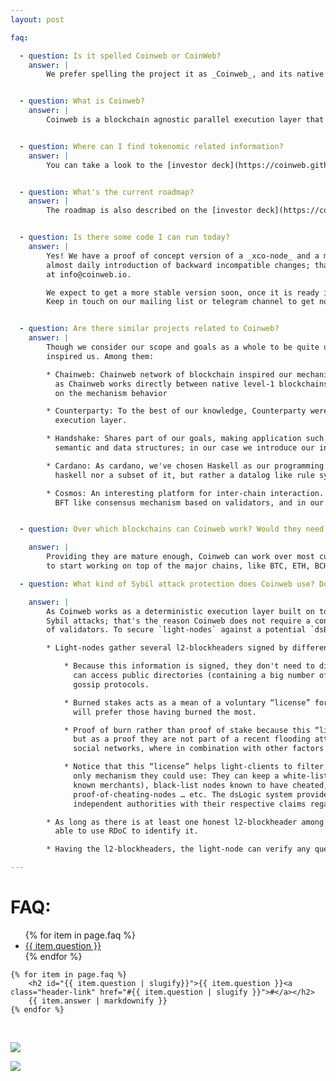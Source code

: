 ```yaml
---
layout: post

faq:

  - question: Is it spelled Coinweb or CoinWeb?
    answer: |
        We prefer spelling the project it as _Coinweb_, and its native currency _XCO_.   


  - question: What is Coinweb?
    answer: |
        Coinweb is a blockchain agnostic parallel execution layer that decouples transaction collation from execution, removing major scaling bottlenecks. It provides a declarative smart contract framework executed across multiple existing blockchains, enabling powerful cross chain, fast, and secure dApp execution. Combined with Coinwebs cross chain compatible human readable address format it allows for easy to use  dApps - for both end users and developers.


  - question: Where can I find tokenomic related information?
    answer: |
        You can take a look to the [investor deck](https://coinweb.github.io/technical-docs/assets/documents/investor_deck.pdf) document.


  - question: What's the current roadmap?
    answer: |
        The roadmap is also described on the [investor deck](https://coinweb.github.io/technical-docs/assets/documents/investor_deck.pdf) document.


  - question: Is there some code I can run today?
    answer: |
        Yes! We have a proof of concept version of a _xco-node_ and a mobile wallet app working on top of it. Notice it is currently very unstable, with
        almost daily introduction of backward incompatible changes; that said, if you are interested on given it a try, feel free to contact the devs
        at info@coinweb.io.

        We expect to get a more stable version soon, once it is ready it will be possible to download it from our site or install it from our git sources.
        Keep in touch on our mailing list or telegram channel to get notified.


  - question: Are there similar projects related to Coinweb?
    answer: |
        Though we consider our scope and goals as a whole to be quite unique, there are several projects that share common components, goals, or that have strongly 
        inspired us. Among them:

        * Chainweb: Chainweb network of blockchain inspired our mechanism for inter-blockchain communication and reorganization mechanism. Notice though conceptually similar,
          as Chainweb works directly between native level-1 blockchains, rather than over an execution layer on top of them, there are subtle differences 
          on the mechanism behavior 

        * Counterparty: To the best of our knowledge, Counterparty were the pioneers decoupling the blockchain as a pure data layer over which to build an
          execution layer.

        * Handshake: Shares part of our goals, making application such distributed DNS not just technically possible, but feasible. In their case they introduce specific
          semantic and data structures; in our case we introduce our inference engine to define similar but dev-defined semantics and data structures.

        * Cardano: As cardano, we've chosen Haskell as our programming language for the platform. Notice that in our case, our smart-contract language is neither
          haskell nor a subset of it, but rather a datalog like rule system we call `dsGraph`.

        * Cosmos: An interesting platform for inter-chain interaction. Notice that even though the goal is similar, the approach is rather different, as they rely on a
          BFT like consensus mechanism based on validators, and in our case we use deterministic evaluation and RDoC (see info about our FFV consensus for further info).


  - question: Over which blockchains can Coinweb work? Would they need some fork?

    answer: |
        Providing they are mature enough, Coinweb can work over most current blockchains as they are, without any modification or fork require to them. We plan
        to start working on top of the major chains, like BTC, ETH, BCH, LTC or DASH.

  - question: What kind of Sybil attack protection does Coinweb use? Does it use PoW (Proof of Work), PoS (Proof of Stake)? Other?

    answer: |
        As Coinweb works as a deterministic execution layer built on top of existing blockchains, Coinweb's `full-nodes` are not vulnerable to
        Sybil attacks; that's the reason Coinweb does not require a consensus level Sybil protection mechanism such PoW, PoS or a bft-like set
        of validators. To secure `light-nodes` against a potential `dsBroker` (`full-nodes` connecting `light-nodes` to the network) Sybil attack:

        * Light-nodes gather several l2-blockheaders signed by different dsBrokers.

            * Because this information is signed, they don't need to directly access each `dsBroker`, but rather they
              can access public directories (containing a big number of l2-blockheader) from central services or 
              gossip protocols.

            * Burned stakes acts as a mean of a voluntary “license” for  dsBrokers; if there are too many of them to query all, light-nodes 
              will prefer those having burned the most.

            * Proof of burn rather than proof of stake because this “license” does not work as a proof they are honest, 
              but as a proof they are not part of a recent flooding attack. (You can think of it as how karma points work on
              social networks, where in combination with other factors like account-age, helps preventing spam).

            * Notice that this “license” helps light-clients to filter out potentially spammy dsBroker, but it is not the 
              only mechanism they could use: They can keep a white-list of specially trusted dsBrokers (like well 
              known merchants), black-list nodes known to have cheated, connect to a gossip network of 
              proof-of-cheating-nodes … etc. The dsLogic system provides a native system for managing multiple 
              independent authorities with their respective claims regarding dsBrokers that can be used for this.

        * As long as there is at least one honest l2-blockheader among the gathered pool, the light-node would be 
          able to use RDoC to identify it.

        * Having the l2-blockheaders, the light-node can verify any query using merkle proof.

---
```


<h1>FAQ:</h1>

<section class="faq">
    <ul>
        {% for item in page.faq %}
            <li><a href="#{{ item.question | slugify }}">{{ item.question }}</a></li>
        {% endfor %}
    </ul>

    {% for item in page.faq %}
        <h2 id="{{ item.question | slugify}}">{{ item.question }}<a class="header-link" href="#{{ item.question | slugify }}">#</a></h2>
        {{ item.answer | markdownify }}
    {% endfor %}
</section>

<br/>

![]({{site.baseurl}}/assets/img/shards1.png)

![]({{site.baseurl}}/assets/img/shards2.png)













